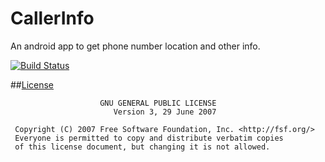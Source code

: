 # CallerInfo
An android app to get phone number location and other info.

[![Build Status](https://travis-ci.org/xdtianyu/CallerInfo.svg?branch=master)](https://travis-ci.org/xdtianyu/CallerInfo)


##[License](https://github.com/xdtianyu/CallerInfo/blob/master/LICENSE.md)

```
                    GNU GENERAL PUBLIC LICENSE
                       Version 3, 29 June 2007

 Copyright (C) 2007 Free Software Foundation, Inc. <http://fsf.org/>
 Everyone is permitted to copy and distribute verbatim copies
 of this license document, but changing it is not allowed.
 ```
